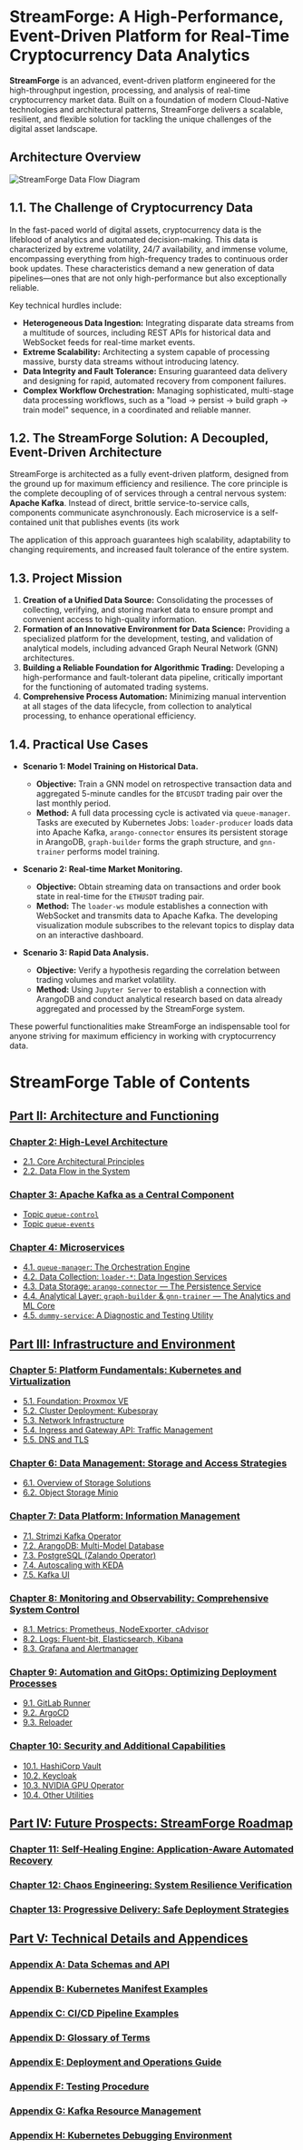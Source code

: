 # StreamForge: A High-Performance, Event-Driven Platform for Real-Time Cryptocurrency Data Analytics

**StreamForge** is an advanced, event-driven platform engineered for the high-throughput ingestion, processing, and analysis of real-time cryptocurrency market data. Built on a foundation of modern Cloud-Native technologies and architectural patterns, StreamForge delivers a scalable, resilient, and flexible solution for tackling the unique challenges of the digital asset landscape.

## Architecture Overview

![StreamForge Data Flow Diagram](docs/digram.png)

## 1.1. The Challenge of Cryptocurrency Data

In the fast-paced world of digital assets, cryptocurrency data is the lifeblood of analytics and automated decision-making. This data is characterized by extreme volatility, 24/7 availability, and immense volume, encompassing everything from high-frequency trades to continuous order book updates. These characteristics demand a new generation of data pipelines—ones that are not only high-performance but also exceptionally reliable.

Key technical hurdles include:
- **Heterogeneous Data Ingestion:** Integrating disparate data streams from a multitude of sources, including REST APIs for historical data and WebSocket feeds for real-time market events.
- **Extreme Scalability:** Architecting a system capable of processing massive, bursty data streams without introducing latency.
- **Data Integrity and Fault Tolerance:** Ensuring guaranteed data delivery and designing for rapid, automated recovery from component failures.
- **Complex Workflow Orchestration:** Managing sophisticated, multi-stage data processing workflows, such as a "load -> persist -> build graph -> train model" sequence, in a coordinated and reliable manner.

## 1.2. The StreamForge Solution: A Decoupled, Event-Driven Architecture

StreamForge is architected as a fully event-driven platform, designed from the ground up for maximum efficiency and resilience. The core principle is the complete decoupling of of services through a central nervous system: **Apache Kafka**. Instead of direct, brittle service-to-service calls, components communicate asynchronously. Each microservice is a self-contained unit that publishes events (its work

The application of this approach guarantees high scalability, adaptability to changing requirements, and increased fault tolerance of the entire system.

## 1.3. Project Mission

1.  **Creation of a Unified Data Source:** Consolidating the processes of collecting, verifying, and storing market data to ensure prompt and convenient access to high-quality information.
2.  **Formation of an Innovative Environment for Data Science:** Providing a specialized platform for the development, testing, and validation of analytical models, including advanced Graph Neural Network (GNN) architectures.
3.  **Building a Reliable Foundation for Algorithmic Trading:** Developing a high-performance and fault-tolerant data pipeline, critically important for the functioning of automated trading systems.
4.  **Comprehensive Process Automation:** Minimizing manual intervention at all stages of the data lifecycle, from collection to analytical processing, to enhance operational efficiency.

## 1.4. Practical Use Cases

- **Scenario 1: Model Training on Historical Data.**
  - **Objective:** Train a GNN model on retrospective transaction data and aggregated 5-minute candles for the `BTCUSDT` trading pair over the last monthly period.
  - **Method:** A full data processing cycle is activated via `queue-manager`. Tasks are executed by Kubernetes Jobs: `loader-producer` loads data into Apache Kafka, `arango-connector` ensures its persistent storage in ArangoDB, `graph-builder` forms the graph structure, and `gnn-trainer` performs model training.

- **Scenario 2: Real-time Market Monitoring.**
  - **Objective:** Obtain streaming data on transactions and order book state in real-time for the `ETHUSDT` trading pair.
  - **Method:** The `loader-ws` module establishes a connection with WebSocket and transmits data to Apache Kafka. The developing visualization module subscribes to the relevant topics to display data on an interactive dashboard.

- **Scenario 3: Rapid Data Analysis.**
  - **Objective:** Verify a hypothesis regarding the correlation between trading volumes and market volatility.
  - **Method:** Using `Jupyter Server` to establish a connection with ArangoDB and conduct analytical research based on data already aggregated and processed by the StreamForge system.

These powerful functionalities make StreamForge an indispensable tool for anyone striving for maximum efficiency in working with cryptocurrency data.

# StreamForge Table of Contents

## [Part II: Architecture and Functioning](docs/StreamForge_II_Architecture_and_Functioning.md)
### [Chapter 2: High-Level Architecture](docs/StreamForge_II_Architecture_and_Functioning.md#chapter-2-high-level-architecture)
- [2.1. Core Architectural Principles](docs/StreamForge_II_Architecture_and_Functioning.md#21-core-architectural-principles)
- [2.2. Data Flow in the System](docs/StreamForge_II_Architecture_and_Functioning.md#22-data-flow-in-the-system)
### [Chapter 3: Apache Kafka as a Central Component](docs/StreamForge_II_Architecture_and_Functioning.md#chapter-3-apache-kafka-as-a-central-component)
- [Topic `queue-control`](docs/StreamForge_II_Architecture_and_Functioning.md#topic-queue-control)
- [Topic `queue-events`](docs/StreamForge_II_Architecture_and_Functioning.md#topic-queue-events)
### [Chapter 4: Microservices](docs/StreamForge_II_Architecture_and_Functioning.md#chapter-4-microservices)
- [4.1. `queue-manager`: The Orchestration Engine](docs/StreamForge_II_Architecture_and_Functioning.md#41-queue-manager-the-orchestration-engine)
- [4.2. Data Collection: `loader-*`: Data Ingestion Services](docs/StreamForge_II_Architecture_and_Functioning.md#42-data-collection-loader--data-ingestion-services)
- [4.3. Data Storage: `arango-connector` — The Persistence Service](docs/StreamForge_II_Architecture_and_Functioning.md#43-data-storage-arango-connector--the-persistence-service)
- [4.4. Analytical Layer: `graph-builder` & `gnn-trainer` — The Analytics and ML Core](docs/StreamForge_II_Architecture_and_Functioning.md#44-analytical-layer-graph-builder--gnn-trainer--the-analytics-and-ml-core)
- [4.5. `dummy-service`: A Diagnostic and Testing Utility](docs/StreamForge_II_Architecture_and_Functioning.md#45-dummy-service-a-diagnostic-and-testing-utility)

## [Part III: Infrastructure and Environment](docs/StreamForge_III_Infrastructure_and_Environment.md)
### [Chapter 5: Platform Fundamentals: Kubernetes and Virtualization](docs/StreamForge_III_Infrastructure_and_Environment.md#chapter-5-platform-fundamentals-kubernetes-and-virtualization)
- [5.1. Foundation: Proxmox VE](docs/StreamForge_III_Infrastructure_and_Environment.md#51-foundation-proxmox-ve)
- [5.2. Cluster Deployment: Kubespray](docs/StreamForge_III_Infrastructure_and_Environment.md#52-cluster-deployment-kubespray)
- [5.3. Network Infrastructure](docs/StreamForge_III_Infrastructure_and_Environment.md#53-network-infrastructure)
- [5.4. Ingress and Gateway API: Traffic Management](docs/StreamForge_III_Infrastructure_and_Environment.md#54-ingress-and-gateway-api-traffic-management)
- [5.5. DNS and TLS](docs/StreamForge_III_Infrastructure_and_Environment.md#55-dns-and-tls)
### [Chapter 6: Data Management: Storage and Access Strategies](docs/StreamForge_III_Infrastructure_and_Environment.md#chapter-6-data-management-storage-and-access-strategies)
- [6.1. Overview of Storage Solutions](docs/StreamForge_III_Infrastructure_and_Environment.md#61-overview-of-storage-solutions)
- [6.2. Object Storage Minio](docs/StreamForge_III_Infrastructure_and_Environment.md#62-object-storage-minio)
### [Chapter 7: Data Platform: Information Management](docs/StreamForge_III_Infrastructure_and_Environment.md#chapter-7-data-platform-information-management)
- [7.1. Strimzi Kafka Operator](docs/StreamForge_III_Infrastructure_and_Environment.md#71-strimzi-kafka-operator)
- [7.2. ArangoDB: Multi-Model Database](docs/StreamForge_III_Infrastructure_and_Environment.md#72-arangodb-multi-model-database)
- [7.3. PostgreSQL (Zalando Operator)](docs/StreamForge_III_Infrastructure_and_Environment.md#73-postgresql-zalando-operator)
- [7.4. Autoscaling with KEDA](docs/StreamForge_III_Infrastructure_and_Environment.md#74-autoscaling-with-keda)
- [7.5. Kafka UI](docs/StreamForge_III_Infrastructure_and_Environment.md#75-kafka-ui)
### [Chapter 8: Monitoring and Observability: Comprehensive System Control](docs/StreamForge_III_Infrastructure_and_Environment.md#chapter-8-monitoring-and-observability-comprehensive-system-control)
- [8.1. Metrics: Prometheus, NodeExporter, cAdvisor](docs/StreamForge_III_Infrastructure_and_Environment.md#81-metrics-prometheus-nodeexporter-cadvisor)
- [8.2. Logs: Fluent-bit, Elasticsearch, Kibana](docs/StreamForge_III_Infrastructure_and_Environment.md#82-logs-fluent-bit-elasticsearch-kibana)
- [8.3. Grafana and Alertmanager](docs/StreamForge_III_Infrastructure_and_Environment.md#83-grafana-and-alertmanager)
### [Chapter 9: Automation and GitOps: Optimizing Deployment Processes](docs/StreamForge_III_Infrastructure_and_Environment.md#chapter-9-automation-and-gitops-optimizing-deployment-processes)
- [9.1. GitLab Runner](docs/StreamForge_III_Infrastructure_and_Environment.md#91-gitlab-runner)
- [9.2. ArgoCD](docs/StreamForge_III_Infrastructure_and_Environment.md#92-argocd)
- [9.3. Reloader](docs/StreamForge_III_Infrastructure_and_Environment.md#93-reloader)
### [Chapter 10: Security and Additional Capabilities](docs/StreamForge_III_Infrastructure_and_Environment.md#chapter-10-security-and-additional-capabilities)
- [10.1. HashiCorp Vault](docs/StreamForge_III_Infrastructure_and_Environment.md#101-hashicorp-vault)
- [10.2. Keycloak](docs/StreamForge_III_Infrastructure_and_Environment.md#102-keycloak)
- [10.3. NVIDIA GPU Operator](docs/StreamForge_III_Infrastructure_and_Environment.md#103-nvidia-gpu-operator)
- [10.4. Other Utilities](docs/StreamForge_III_Infrastructure_and_Environment.md#104-other-utilities)

## [Part IV: Future Prospects: StreamForge Roadmap](docs/StreamForge_IV_What_Next_My_Development_Plans.md)
### [Chapter 11: Self-Healing Engine: Application-Aware Automated Recovery](docs/StreamForge_IV_What_Next_My_Development_Plans.md#chapter-11-self-healing-engine-application-aware-automated-recovery)
### [Chapter 12: Chaos Engineering: System Resilience Verification](docs/StreamForge_IV_What_Next_My_Development_Plans.md#chapter-12-chaos-engineering-system-resilience-verification)
### [Chapter 13: Progressive Delivery: Safe Deployment Strategies](docs/StreamForge_IV_What_Next_My_Development_Plans.md#chapter-13-progressive-delivery-safe-deployment-strategies)

## [Part V: Technical Details and Appendices](docs/StreamForge_V_Technical_Details_and_Appendices.md)
### [Appendix A: Data Schemas and API](docs/StreamForge_V_Technical_Details_and_Appendices.md#appendix-a-data-schemas-and-api)
### [Appendix B: Kubernetes Manifest Examples](docs/StreamForge_V_Technical_Details_and_Appendices.md#appendix-b-kubernetes-manifest-examples)
### [Appendix C: CI/CD Pipeline Examples](docs/StreamForge_V_Technical_Details_and_Appendices.md#appendix-c-cicd-pipeline-examples)
### [Appendix D: Glossary of Terms](docs/StreamForge_V_Technical_Details_and_Appendices.md#appendix-d-glossary-of-terms)
### [Appendix E: Deployment and Operations Guide](docs/StreamForge_V_Technical_Details_and_Appendices.md#appendix-e-deployment-and-operations-guide)
### [Appendix F: Testing Procedure](docs/StreamForge_V_Technical_Details_and_Appendices.md#appendix-f-testing-procedure)
### [Appendix G: Kafka Resource Management](docs/StreamForge_V_Technical_Details_and_Appendices.md#appendix-g-kafka-resource-management)
### [Appendix H: Kubernetes Debugging Environment](docs/StreamForge_V_Technical_Details_and_Appendices.md#appendix-h-kubernetes-debugging-environment)
